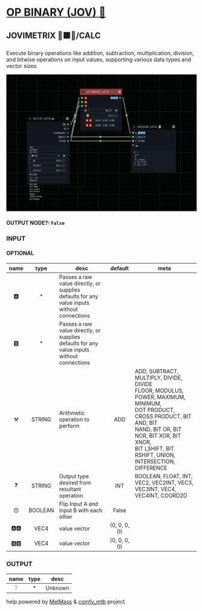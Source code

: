 # [OP BINARY (JOV) 🌟](https://raw.githubusercontent.com/Amorano/Jovimetrix-examples/master/node/OP%20BINARY/OP%20BINARY.md)

## JOVIMETRIX 🔺🟩🔵/CALC

Execute binary operations like addition, subtraction, multiplication, division, and bitwise operations on input values, supporting various data types and vector sizes.

![OP BINARY](https://raw.githubusercontent.com/Amorano/Jovimetrix-examples/master/node/OP%20BINARY/OP%20BINARY.png)

#### OUTPUT NODE?: `False`

### INPUT

#### OPTIONAL

name | type | desc | default | meta
:---:|:---:|---|:---:|---
🅰️  |  *  | Passes a raw value directly, or supplies<br>defaults for any value inputs without<br>connections |  | 
🅱️  |  *  | Passes a raw value directly, or supplies<br>defaults for any value inputs without<br>connections |  | 
⚒️  |  STRING  | Arithmetic operation to perform | ADD | ADD, SUBTRACT, MULTIPLY, DIVIDE, DIVIDE<br>FLOOR, MODULUS, POWER, MAXIMUM, MINIMUM,<br>DOT PRODUCT, CROSS PRODUCT, BIT AND, BIT<br>NAND, BIT OR, BIT NOR, BIT XOR, BIT XNOR,<br>BIT LSHIFT, BIT RSHIFT, UNION,<br>INTERSECTION, DIFFERENCE
❓  |  STRING  | Output type desired from resultant<br>operation | INT | BOOLEAN, FLOAT, INT, VEC2, VEC2INT, VEC3,<br>VEC3INT, VEC4, VEC4INT, COORD2D
🙃  |  BOOLEAN  | Flip Input A and Input B with each other | False | 
🅰️🅰️  |  VEC4  | value vector | (0, 0, 0, 0) | 
🅱️🅱️  |  VEC4  | value vector | (0, 0, 0, 0) | 

### OUTPUT

name | type | desc
:---:|:---:|---
❔  |  *  | Unknown 

help powered by [MelMass](https://github.com/melMass) & [comfy_mtb](https://github.com/melMass/comfy_mtb) project